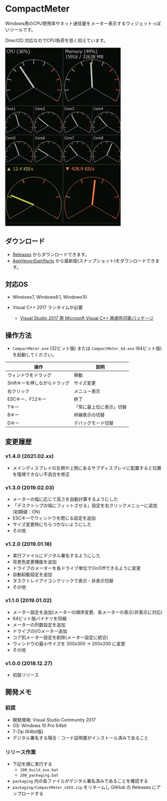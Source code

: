 # CompactMeter

Windows用のCPU使用率やネット通信量をメーター表示するウィジェットっぽいツールです。

Direct2D 対応なのでCPU負荷を低く抑えています。

![SS](image/2018-12-19_16h24_46.gif)


## ダウンロード

- [Releases](https://github.com/takke/CompactMeter/releases) からダウンロードできます。
- [AppVeyorのartifacts](https://ci.appveyor.com/project/takke/compactmeter/build/artifacts) から最新版(スナップショット)をダウンロードできます。


## 対応OS

- Windows7, Windows8.1, Windows10

- Visual C++ 2017 ランタイムが必要
  - [Visual Studio 2017 用 Microsoft Visual C\+\+ 再頒布可能パッケージ](https://support.microsoft.com/ja-jp/help/2977003/the-latest-supported-visual-c-downloads)


## 操作方法

- `CompactMeter.exe` (32ビット版) または `CompactMeter_64.exe` (64ビット版) を起動してください。

| 操作 | 説明 |
| --- | --- |
| ウィンドウをドラッグ | 移動 |
| Shiftキーを押しながらドラッグ | サイズ変更 |
| 右クリック | メニュー表示 |
| ESCキー、F12キー | 終了 |
| Tキー | 「常に最上位に表示」切替 |
| Bキー | 枠線表示の切替 |
| Dキー | デバッグモード切替 |


## 変更履歴

### v1.4.0 (2021.02.xx)
- メインディスプレイの左側や上側にあるサブディスプレイに配置すると位置を復帰できない不具合を修正

### v1.3.0 (2019.02.03)
- メーターの幅に応じて高さを自動計算するようにした
- 「デスクトップの端にフィットさせる」設定を右クリックメニューに追加(初期値：ON)
- ESCキーでウィンドウを閉じる設定を追加
- サイズ変更時にちらつかないようにした
- その他

### v1.2.0 (2019.01.18)
- 実行ファイルにデジタル署名するようにした
- 背景色変更機能を追加
- ドライブのメーターを各ドライブ単位でOn/Offできるように変更
- 自動起動設定を追加
- タスクトレイアイコンクリックで表示・非表示切替
- その他

### v1.1.0 (2019.01.02)
- メーター設定を追加(メーターの順序変更、各メーターの表示/非表示に対応)
- 64ビット版バイナリを同梱
- メーターの列数設定を追加
- ドライブのI/Oメーター追加
- コア別メーター設定を削除(メーター設定に統合)
- ウィンドウの最小サイズを 300x300 -> 200x200 に変更
- その他

### v1.0.0 (2018.12.27)

- 初版リリース


## 開発メモ

### 前提
- 開発環境: Visual Studio Community 2017
- OS: Windows 10 Pro 64bit
- 7-Zip (64bit版)
- デジタル署名する場合：コード証明書がインストール済みであること

### リリース作業

- 下記を順に実行する
  - `100_build_exe.bat`
  - `200_packaging.bat`
- `packaging` 内の各ファイルがデジタル署名済みであることを確認する
- `packaging/CompactMeter_vXXX.zip` をリネームし GitHub の Releases にアップロードする
